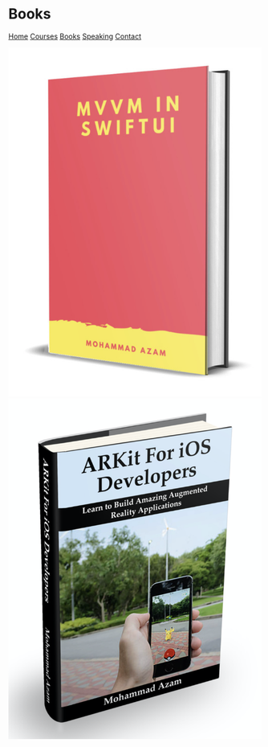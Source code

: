 # Books

[Home](https://www.google.com) 
[Courses](https://www.udemy.com/user/mohammad-azam-2/)
[Books](/books)
[Speaking](https://www.google.com)
[Contact](https://www.google.com)

<a href="https://gum.co/VPSV">
<img src="images/mvvmswiftui.png">
</a>

<a href="https://gum.co/QOIq">
<img src="images/arkitforios.png">
</a>
